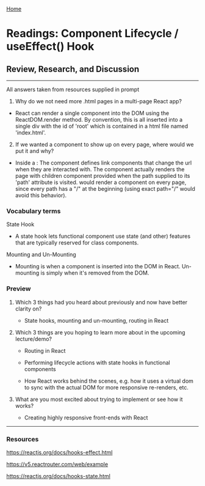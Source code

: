 [Home](README.md)
 
# Readings: Component Lifecycle / useEffect() Hook
 
## Review, Research, and Discussion
 
---------------
All answers taken from resources supplied in prompt

1) Why do we not need more .html pages in a multi-page React app?

  * React can render a single component into the DOM using the ReactDOM.render method. By convention, this is all inserted into a single div with the id of 'root' which is contained in a html file named 'index.html'.

2) If we wanted a component to show up on every page, where would we put it and why? 

  * Inside a <Route />: The <BrowserRouter /> component defines link components that change the url when they are interacted with. The  <Route /> component actually renders the page with children component provided when the path supplied to its 'path' attribute is visited. <Route path="/"><YourComponent /></Route> would render a component on every page, since every path has a "/" at the beginning (using exact path="/" would avoid this behavior).

### Vocabulary terms

State Hook

  * A state hook lets functional component use state (and other) features that are typically reserved for class components.

Mounting and Un-Mounting

  * Mounting is when a component is inserted into the DOM in React. Un-mounting is simply when it's removed from the DOM.

### Preview

1) Which 3 things had you heard about previously and now have better clarity on?
  
    *  State hooks, mounting and un-mounting, routing in React


2) Which 3 things are you hoping to learn more about in the upcoming lecture/demo?

    * Routing in React
 
    * Performing lifecycle actions with state hooks in functional components

    * How React works behind the scenes, e.g. how it uses a virtual dom to sync with the actual DOM for more responsive re-renders, etc.
 
3) What are you most excited about trying to implement or see how it works?
 
    * Creating highly responsive front-ends with React

--------------

### Resources

https://reactjs.org/docs/hooks-effect.html

https://v5.reactrouter.com/web/example

https://reactjs.org/docs/hooks-state.html